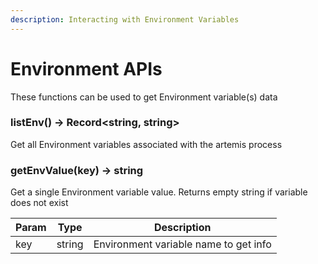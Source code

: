 ```yaml
---
description: Interacting with Environment Variables
---
```


# Environment APIs

These functions can be used to get Environment variable(s) data

### listEnv() -> Record&lt;string, string&gt;

Get all Environment variables associated with the artemis process

### getEnvValue(key) -> string

Get a single Environment variable value. Returns empty string if variable does
not exist

| Param | Type   | Description                           |
| ----- | ------ | ------------------------------------- |
| key   | string | Environment variable name to get info |
